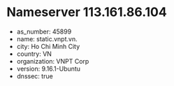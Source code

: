 # Nameserver 113.161.86.104

* as_number: 45899
* name: static.vnpt.vn.
* city: Ho Chi Minh City
* country: VN
* organization: VNPT Corp
* version: 9.16.1-Ubuntu
* dnssec: true
